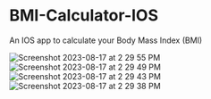 # BMI-Calculator-IOS
An IOS app to calculate your Body Mass Index (BMI)


![Screenshot 2023-08-17 at 2 29 55 PM](https://github.com/MX0416/BMI-Calculator-IOS/assets/105813951/96886ecd-afc3-4a54-9953-4b619c6672b7)
![Screenshot 2023-08-17 at 2 29 49 PM](https://github.com/MX0416/BMI-Calculator-IOS/assets/105813951/3ba4b3b3-228e-4c79-9b5c-c8f105fddddd)
![Screenshot 2023-08-17 at 2 29 43 PM](https://github.com/MX0416/BMI-Calculator-IOS/assets/105813951/1451e340-3dcc-430e-a874-3313380022b8)
![Screenshot 2023-08-17 at 2 29 38 PM](https://github.com/MX0416/BMI-Calculator-IOS/assets/105813951/211b1f72-95eb-4019-9eb0-ffa46622d156)
